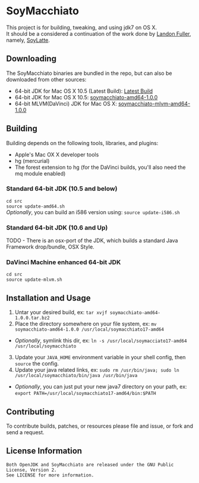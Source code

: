 SoyMacchiato
============
This project is for building, tweaking, and using jdk7 on OS X.  
It should be a considered a continuation of the work done by [Landon Fuller](http://landonf.bikemonkey.org/), 
namely, [SoyLatte](http://landonf.bikemonkey.org/static/soylatte/).


Downloading
-----------
The SoyMacchiato binaries are bundled in the repo, but can also be downloaded from other sources:  

*  64-bit JDK for Mac OS X 10.5 (Latest Build): [Latest Build](http://www.pauldee.org/soymacchiato/soymacchiato-amd64-latest.tar.bz2)
*  64-bit JDK for Mac OS X 10.5: [soymacchiato-amd64-1.0.0](http://www.pauldee.org/soymacchiato/soymacchiato-amd64-1.0.0.tar.bz2)
*  64-bit MLVM(DaVinci) JDK for Mac OS X: [soymacchiato-mlvm-amd64-1.0.0](http://www.pauldee.org/soymacchiato/soymacchiato-mlvm-amd64-1.0.0.tar.gz)


Building
--------
Building depends on the following tools, libraries, and plugins:  

*  Apple's Mac OX X developer tools
*  hg (mercurial)
*  The forest extension to hg (for the DaVinci builds, you'll also need the mq module enabled)

### Standard 64-bit JDK (10.5 and below)

`cd src`  
`source update-amd64.sh`  
*Optionally*, you can build an i586 version using: `source update-i586.sh`

### Standard 64-bit JDK (10.6 and Up)

TODO - There is an osx-port of the JDK, which builds a standard Java Framework drop/bundle, OSX Style.

### DaVinci Machine enhanced 64-bit JDK

`cd src`  
`source update-mlvm.sh`  


Installation and Usage
----------------------

1. Untar your desired build, ex: `tar xvjf soymacchiato-amd64-1.0.0.tar.bz2`
2. Place the directory somewhere on your file system, ex: `mv soymacchiato-amd64-1.0.0 /usr/local/soymacchiato17-amd64`  
 * *Optionally*, symlink this dir, ex: `ln -s /usr/local/soymacciato17-amd64 /usr/local/soymacchiato`
3. Update your `JAVA_HOME` environment variable in your shell config, then `source` the config.
4. Update your java related links, ex: `sudo rm /usr/bin/java; sudo ln /usr/local/soymacchiato/bin/java /usr/bin/java`
 * *Optionally*, you can just put your new java7 directory on your path, ex: `export PATH=/usr/local/soymacchiato17-amd64/bin:$PATH`


Contributing
------------
To contribute builds, patches, or resources please file and issue, or fork and send a request.


License Information
-------------------
    Both OpenJDK and SoyMacchiato are released under the GNU Public License, Version 2.
    See LICENSE for more information.

